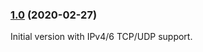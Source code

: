 
### [1.0](https://github.com/CyberReboot/pipette/compare/a550f8d...v1.0) (2020-02-27)

Initial version with IPv4/6 TCP/UDP support.